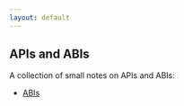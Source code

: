 ```yaml
---
layout: default
---
```


## APIs and ABIs

A collection of small notes on APIs and ABIs:

 * [ABIs](./abis.md)

